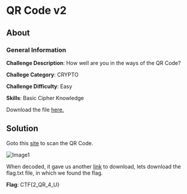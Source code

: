 # QR Code v2
## About

### General Information

__Challenge Description__: How well are you in the ways of the QR Code?

__Challege Category__: CRYPTO

__Challenge Difficulty__: Easy

__Skills__: Basic Cipher Knowledge

Download the file [here.](https://mega.nz/#!JItR3aqI!QKGxexShAPt-HUU_2DAdJKUljXc69sx1fXuaGUeoKaY)

## Solution

Goto this [site](https://online-barcode-reader.inliteresearch.com/) to scan the QR Code.

![Image1](https://github.com/iParamjotSingh/WriteUps/blob/master/CTFlearn/QR%20Code%20v2/1.png)

When decoded, it gave us another [link](https://mega.nz/file/9NFhUbwQ#vtrLVum8z-ZXzur33RrGJ4uivMJhA9_5TW2ulHucXoU) to download, lets download the flag.txt file, in which we found the flag.

__Flag__: CTF{2_QR_4_U}
